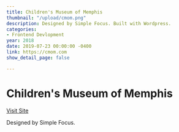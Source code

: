 ```yaml
---
title: Children's Museum of Memphis
thumbnail: "/upload/cmom.png"
description: Designed by Simple Focus. Built with Wordpress.
categories:
- Frontend Devlopment
year: 2018
date: 2019-07-23 00:00:00 -0400
link: https://cmom.com
show_detail_page: false

---
```

# Children's Museum of Memphis

[Visit Site](https://cmom.com)

Designed by Simple Focus.